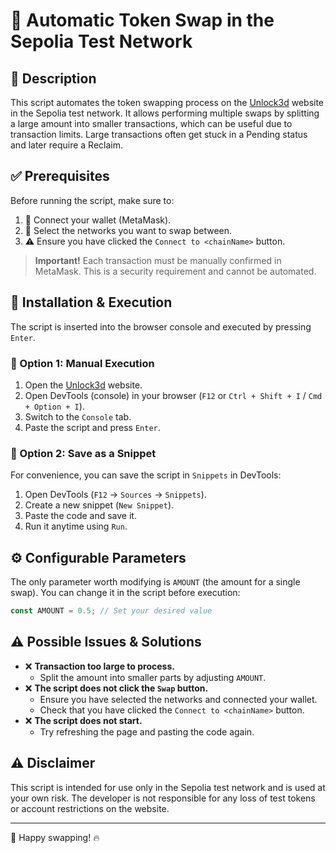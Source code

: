 # 🔄 Automatic Token Swap in the Sepolia Test Network

## 📝 Description

This script automates the token swapping process on the [Unlock3d](https://unlock3d.t3rn.io/) website in the Sepolia test network. It allows performing multiple swaps by splitting a large amount into smaller transactions, which can be useful due to transaction limits. Large transactions often get stuck in a Pending status and later require a Reclaim.

## ✅ Prerequisites

Before running the script, make sure to:

1. 🔗 Connect your wallet (MetaMask).
2. 🔄 Select the networks you want to swap between.
3. ⚠️ Ensure you have clicked the `Connect to <chainName>` button.

> **Important!** Each transaction must be manually confirmed in MetaMask. This is a security requirement and cannot be automated.

## 🚀 Installation & Execution

The script is inserted into the browser console and executed by pressing `Enter`.

### 🔹 Option 1: Manual Execution

1. Open the [Unlock3d](https://unlock3d.t3rn.io/) website.
2. Open DevTools (console) in your browser (`F12` or `Ctrl + Shift + I` / `Cmd + Option + I`).
3. Switch to the `Console` tab.
4. Paste the script and press `Enter`.

### 🔹 Option 2: Save as a Snippet

For convenience, you can save the script in `Snippets` in DevTools:

1. Open DevTools (`F12` → `Sources` → `Snippets`).
2. Create a new snippet (`New Snippet`).
3. Paste the code and save it.
4. Run it anytime using `Run`.

## ⚙️ Configurable Parameters

The only parameter worth modifying is `AMOUNT` (the amount for a single swap). You can change it in the script before execution:

```javascript
const AMOUNT = 0.5; // Set your desired value
```

## ⚠️ Possible Issues & Solutions

- ❌ **Transaction too large to process.**
  - Split the amount into smaller parts by adjusting `AMOUNT`.
- ❌ **The script does not click the `Swap` button.**
  - Ensure you have selected the networks and connected your wallet.
  - Check that you have clicked the `Connect to <chainName>` button.
- ❌ **The script does not start.**
  - Try refreshing the page and pasting the code again.

## ⚠️ Disclaimer

This script is intended for use only in the Sepolia test network and is used at your own risk. The developer is not responsible for any loss of test tokens or account restrictions on the website.

---

🚀 Happy swapping! 🔥
